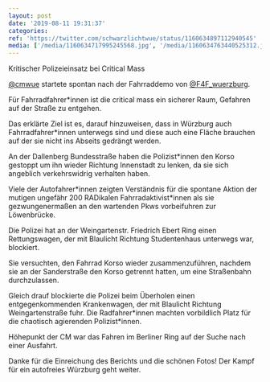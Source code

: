 ```yaml
---
layout: post
date: '2019-08-11 19:31:37'
categories: 
ref: 'https://twitter.com/schwarzlichtwue/status/1160634897112940545'
media: ['/media/1160634717995245568.jpg', '/media/1160634763440525312.jpg', '/media/1160634799922601984.jpg', '/media/1160634864514883584.jpg', '/media/1160634901135351808.jpg', '/media/1160634947591462912.jpg', '/media/1160635004130648065.jpg', '/media/1160635075580628992.jpg', '/media/1160635208540000263.jpg', '/media/1160635292640002048.jpg']
---
```

Kritischer Polizeieinsatz bei Critical Mass



[@cmwue](https://twitter.com/cmwue) startete spontan nach der Fahrraddemo von [@F4F_wuerzburg](https://twitter.com/F4F_wuerzburg). 

Für Fahrradfahrer\*innen ist die critical mass ein sicherer Raum, Gefahren auf der Straße zu entgehen. 

Das erklärte Ziel ist es, darauf hinzuweisen, dass in Würzburg auch Fahrradfahrer\*innen unterwegs sind und diese auch eine Fläche brauchen auf der sie nicht ins Abseits gedrängt werden. 

An der Dallenberg Bundesstraße haben die Polizist\*innen den Korso gestoppt um ihn wieder Richtung Innenstadt zu lenken, da sie sich angeblich verkehrswidrig verhalten haben.

Viele der Autofahrer\*innen zeigten Verständnis für die spontane Aktion der mutigen ungefähr 200 RADikalen Fahrradaktivist\*innen als sie gezwungenermaßen an den wartenden Pkws vorbeifuhren zur Löwenbrücke.

Die Polizei hat an der Weingartenstr. Friedrich Ebert Ring einen Rettungswagen, der mit Blaulicht Richtung Studentenhaus unterwegs war, blockiert.

Sie versuchten, den Fahrrad Korso wieder zusammenzuführen, nachdem sie an der Sanderstraße den Korso getrennt hatten, um eine Straßenbahn durchzulassen.

Gleich drauf blockierte die Polizei beim Überholen einen entgegenkommenden Krankenwagen, der mit Blaulicht Richtung Weingartenstraße fuhr. Die Radfahrer\*innen machten vorbildlich Platz für die chaotisch agierenden Polizist\*innen. 

Höhepunkt der CM war das Fahren im Berliner Ring auf der Suche nach einer Ausfahrt.



Danke für die Einreichung des Berichts und die schönen Fotos! Der Kampf für ein autofreies Würzburg geht weiter. 